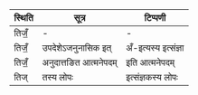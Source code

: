| स्थिति | सूत्र | टिप्पणी |
| ----- | ------- | ------ |
| तिजँ॒ | - | - |
| तिजँ॒ | उपदेशेऽजनुनासिक इत् | अँ-इत्यस्य इत्संज्ञा |
| तिजँ॒ | अनुदात्तङित आत्मनेपदम् | इति आत्मनेपदम् |
| तिज् | तस्य लोपः | इत्संज्ञकस्य लोपः |
